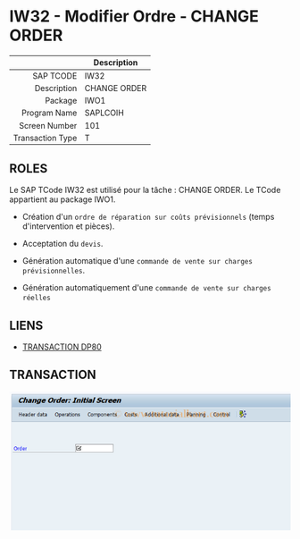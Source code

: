 # **IW32 - Modifier Ordre - CHANGE ORDER**

|                  | Description                                                     |
|-----------------:|-----------------------------------------------------------------|
| SAP TCODE        | IW32                                                            |
| Description      | CHANGE ORDER                                                    |
| Package          | IWO1                                                            |
| Program Name     | SAPLCOIH                                                        |
| Screen Number    | 101                                                             |
| Transaction Type | T                                                               |

## ROLES

Le SAP TCode IW32 est utilisé pour la tâche : CHANGE ORDER. Le TCode appartient au package IWO1.

- Création d'un `ordre de réparation sur coûts prévisionnels` (temps d'intervention et pièces).

- Acceptation du `devis`.

- Génération automatique d'une `commande de vente sur charges prévisionnelles`.

- Génération automatiquement d'une `commande de vente sur charges réelles`

## LIENS

- [TRANSACTION DP80](./TCODE_DP80.md)

## TRANSACTION

![](../ressources/22_tcode_iw32_01.png)